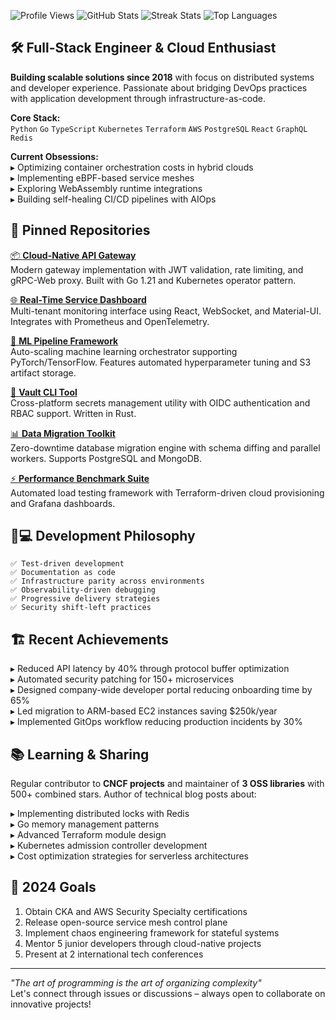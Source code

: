 ![Profile Views](https://komarev.com/ghpvc/?username=edwinadrian778&color=blueviolet&style=flat-square)
![GitHub Stats](https://github-readme-stats.vercel.app/api?username=edwinadrian778&show_icons=true&theme=radical&hide_title=true&include_all_commits=true)
![Streak Stats](https://github-readme-streak-stats.herokuapp.com/?user=edwinadrian778&theme=dark&hide_border=true)
![Top Languages](https://github-readme-stats.vercel.app/api/top-langs/?username=edwinadrian778&layout=compact&theme=vision-friendly-dark&langs_count=8)

## 🛠️ Full-Stack Engineer & Cloud Enthusiast

**Building scalable solutions since 2018** with focus on distributed systems and developer experience. Passionate about bridging DevOps practices with application development through infrastructure-as-code.

**Core Stack:**  
`Python` `Go` `TypeScript` `Kubernetes` `Terraform` `AWS` `PostgreSQL` `React` `GraphQL` `Redis`

**Current Obsessions:**  
▸ Optimizing container orchestration costs in hybrid clouds  
▸ Implementing eBPF-based service meshes  
▸ Exploring WebAssembly runtime integrations  
▸ Building self-healing CI/CD pipelines with AIOps

## 🔭 Pinned Repositories

[📦 **Cloud-Native API Gateway**](https://github.com/edwinadrian778/api-gateway)  
Modern gateway implementation with JWT validation, rate limiting, and gRPC-Web proxy. Built with Go 1.21 and Kubernetes operator pattern.

[🌐 **Real-Time Service Dashboard**](https://github.com/edwinadrian778/service-monitor)  
Multi-tenant monitoring interface using React, WebSocket, and Material-UI. Integrates with Prometheus and OpenTelemetry.

[🤖 **ML Pipeline Framework**](https://github.com/edwinadrian778/ml-pipeline)  
Auto-scaling machine learning orchestrator supporting PyTorch/TensorFlow. Features automated hyperparameter tuning and S3 artifact storage.

[🔐 **Vault CLI Tool**](https://github.com/edwinadrian778/vault-cli)  
Cross-platform secrets management utility with OIDC authentication and RBAC support. Written in Rust.

[📊 **Data Migration Toolkit**](https://github.com/edwinadrian778/db-migrate)  
Zero-downtime database migration engine with schema diffing and parallel workers. Supports PostgreSQL and MongoDB.

[⚡ **Performance Benchmark Suite**](https://github.com/edwinadrian778/benchmark-toolkit)  
Automated load testing framework with Terraform-driven cloud provisioning and Grafana dashboards.

## 🧑💻 Development Philosophy

```text
✅ Test-driven development
✅ Documentation as code
✅ Infrastructure parity across environments
✅ Observability-driven debugging
✅ Progressive delivery strategies
✅ Security shift-left practices
```

## 🏗️ Recent Achievements

▸ Reduced API latency by 40% through protocol buffer optimization  
▸ Automated security patching for 150+ microservices  
▸ Designed company-wide developer portal reducing onboarding time by 65%  
▸ Led migration to ARM-based EC2 instances saving $250k/year  
▸ Implemented GitOps workflow reducing production incidents by 30%

## 📚 Learning & Sharing

Regular contributor to **CNCF projects** and maintainer of **3 OSS libraries** with 500+ combined stars. Author of technical blog posts about:

▸ Implementing distributed locks with Redis  
▸ Go memory management patterns  
▸ Advanced Terraform module design  
▸ Kubernetes admission controller development  
▸ Cost optimization strategies for serverless architectures

## 🌱 2024 Goals

1. Obtain CKA and AWS Security Specialty certifications  
2. Release open-source service mesh control plane  
3. Implement chaos engineering framework for stateful systems  
4. Mentor 5 junior developers through cloud-native projects  
5. Present at 2 international tech conferences

---

_"The art of programming is the art of organizing complexity"_  
Let's connect through issues or discussions – always open to collaborate on innovative projects!
